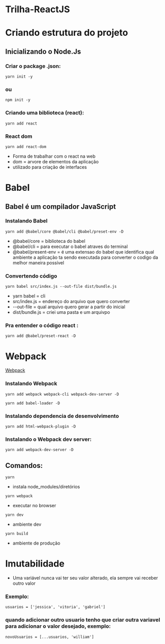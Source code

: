 # Trilha-ReactJS

# Criando estrutura do projeto

## Inicializando o Node.Js

### Criar o package .json:

`yarn init -y`

### ou

`npm init -y`

### Criando uma biblioteca (react):

`yarn add react`

### React dom

`yarn add react-dom`

- Forma de trabalhar com o react na web
- dom = arvore de elementos da aplicação
- utilizado para criação de interfaces

# Babel

## Babel é um compilador JavaScript

### Instalando Babel

`yarn add @babel/core @babel/cli @babel/preset-env -D`

- @babel/core = biblioteca do babel
- @babel/cli = para executar o babel atraves do terminal
- @babel/present-env = é uma extensao do babel que identifica qual ambiente a aplicação ta sendo executada para converter o codigo da melhor maneira possível

### Convertendo código

`yarn babel src/index.js --out-file dist/bundle.js`

- yarn babel = cli
- src/index.js = endereço do arquivo que quero converter
- --out-file = qual arquivo quero gerar a partir do inicial
- dist/bundle.js = criei uma pasta e um arquivpo

### Pra entender o código react :

`yarn add @babel/preset-react -D`

# Webpack

[Webpack](https://webpack.js.org/)

### Instalando Webpack

`yarn add webpack webpack-cli webpack-dev-server -D`

`yarn add babel-loader -D `

### Instalando dependencia de desenvolvimento

`yarn add html-webpack-plugin -D`

### Instalando o Webpack dev server:

`yarn add webpack-dev-server -D`

## Comandos:

`yarn`

- instala node_modules/diretórios

`yarn webpack`

- executar no browser

`yarn dev`

- ambiente dev

`yarn build`

- ambiente de produção

# Imutabilidade

- Uma variável nunca vai ter seu valor alterado, ela sempre vai receber outro valor

### Exemplo:

`usuarios = ['jessica', 'vitoria', 'gabriel']`

### quando adicionar outro usuario tenho que criar outra variavel para adicionar o valor desejado, exemplo:

`novoUsuarios = [...usuarios, 'william']`
